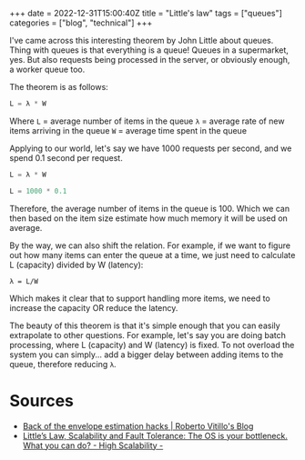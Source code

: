 +++ 
date = 2022-12-31T15:00:40Z
title = "Little's law"
tags = ["queues"]
categories = ["blog", "technical"]
+++

I've came across this interesting theorem by John Little about queues.
Thing with queues is that everything is a queue! Queues in a supermarket, yes.
But also requests being processed in the server, or obviously enough, a worker queue too.

The theorem is as follows:

```python
L = λ * W
```

Where
`L` = average number of items in the queue
`λ` = average rate of new items arriving in the queue
`W` = average time spent in the queue

Applying to our world, let's say we have 1000 requests per second, and we spend 0.1 second per request.

```python
L = λ * W

L = 1000 * 0.1
```

Therefore, the average number of items in the queue is 100.
Which we can then based on the item size estimate how much memory it will be used on average.

By the way, we can also shift the relation. For example, if we want to figure out
how many items can enter the queue at a time, we just need to calculate L (capacity)
divided by W (latency):

```
λ = L/W
```

Which makes it clear that to support handling more items, we need to increase the capacity
OR reduce the latency.

The beauty of this theorem is that it's simple enough that you can easily extrapolate to other questions.
For example, let's say you are doing batch processing, where L (capacity) and W (latency) is fixed.
To not overload the system you can simply... add a bigger delay between adding items to the queue,
therefore reducing `λ`.


# Sources

* [Back of the envelope estimation hacks | Roberto Vitillo's Blog](https://robertovitillo.com/back-of-the-envelope-estimation-hacks/)
* [Little’s Law, Scalability and Fault Tolerance: The OS is your bottleneck. What you can do? - High Scalability -](http://highscalability.com/blog/2014/2/5/littles-law-scalability-and-fault-tolerance-the-os-is-your-b.html)
